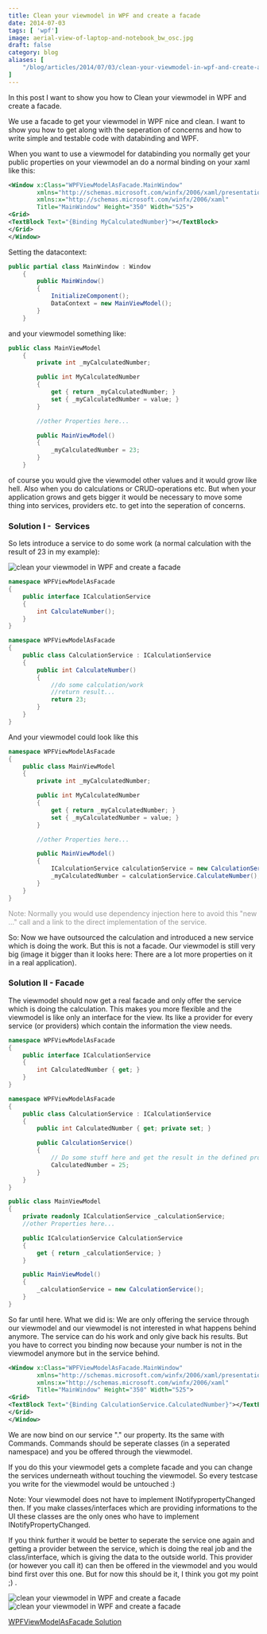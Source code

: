 ```yaml
---
title: Clean your viewmodel in WPF and create a facade
date: 2014-07-03
tags: [ 'wpf']
image: aerial-view-of-laptop-and-notebook_bw_osc.jpg
draft: false
category: blog
aliases: [
    "/blog/articles/2014/07/03/clean-your-viewmodel-in-wpf-and-create-a-facade/",
]
---
```


In this post I want to show you how to Clean your viewmodel in WPF and create a facade.

We use a facade to get your viewmodel in WPF nice and clean. I want to show you how to get along with the seperation of concerns and how to write simple and testable code with databinding and WPF.

When you want to use a viewmodel for databinding you normally get your public properties on your viewmodel an do a normal binding on your xaml like this:

```xml
<Window x:Class="WPFViewModelAsFacade.MainWindow"
        xmlns="http://schemas.microsoft.com/winfx/2006/xaml/presentation"
        xmlns:x="http://schemas.microsoft.com/winfx/2006/xaml"
        Title="MainWindow" Height="350" Width="525">
<Grid>
<TextBlock Text="{Binding MyCalculatedNumber}"></TextBlock>
</Grid>
</Window>
```

Setting the datacontext:

```csharp
public partial class MainWindow : Window
    {
        public MainWindow()
        {
            InitializeComponent();
            DataContext = new MainViewModel();
        }
    }
```

and your viewmodel something like:

```csharp
public class MainViewModel
    {
        private int _myCalculatedNumber;

        public int MyCalculatedNumber
        {
            get { return _myCalculatedNumber; }
            set { _myCalculatedNumber = value; }
        }

        //other Properties here...

        public MainViewModel()
        {
            _myCalculatedNumber = 23;
        }
    }
```

of course you would give the viewmodel other values and it would grow like hell. Also when you do calculations or CRUD-operations etc. But when your application grows and gets bigger it would be necessary to move some thing into services, providers etc. to get into the seperation of concerns.

### Solution I -  Services

So lets introduce a service to do some work (a normal calculation with the result of 23 in my example):

![clean your viewmodel in WPF and create a facade]({{site.baseurl}}assets/articles/2014-07-03/1.jpg)

```csharp
namespace WPFViewModelAsFacade
{
    public interface ICalculationService
    {
        int CalculateNumber();
    }
}
```

```csharp
namespace WPFViewModelAsFacade
{
    public class CalculationService : ICalculationService
    {
        public int CalculateNumber()
        {
            //do some calculation/work
            //return result...
            return 23;
        }
    }
}
```

And your viewmodel could look like this

```csharp
namespace WPFViewModelAsFacade
{
    public class MainViewModel
    {
        private int _myCalculatedNumber;

        public int MyCalculatedNumber
        {
            get { return _myCalculatedNumber; }
            set { _myCalculatedNumber = value; }
        }

        //other Properties here...

        public MainViewModel()
        {
            ICalculationService calculationService = new CalculationService();
            _myCalculatedNumber = calculationService.CalculateNumber();
        }
    }
}
```

<span style="color: #999999;">Note: Normally you would use dependency injection here to avoid this "new ..." call and a link to the direct implementation of the service.</span>

So: Now we have outsourced the calculation and introduced a new service which is doing the work. But this is not a facade. Our viewmodel is still very big (image it bigger than it looks here: There are a lot more properties on it in a real application).

### Solution II - Facade

The viewmodel should now get a real facade and only offer the service which is doing the calculation. This makes you more flexible and the viewmodel is like only an interface for the view. Its like a provider for every service (or providers) which contain the information the view needs.

```csharp
namespace WPFViewModelAsFacade
{
    public interface ICalculationService
    {
        int CalculatedNumber { get; }
    }
}
```

```csharp
namespace WPFViewModelAsFacade
{
    public class CalculationService : ICalculationService
    {
        public int CalculatedNumber { get; private set; }

        public CalculationService()
        {
            // Do some stuff here and get the result in the defined property
            CalculatedNumber = 25;
        }
    }
}
```

```csharp
public class MainViewModel
{
    private readonly ICalculationService _calculationService;
    //other Properties here...

    public ICalculationService CalculationService
    {
        get { return _calculationService; }
    }

    public MainViewModel()
    {
        _calculationService = new CalculationService();
    }
}
```

So far until here. What we did is: We are only offering the service through our viewmodel and our viewmodel is not interested in what happens behind anymore. The service can do his work and only give back his results. But you have to correct you binding now because your number is not in the viewmodel anymore but in the service behind.

```xml
<Window x:Class="WPFViewModelAsFacade.MainWindow"
        xmlns="http://schemas.microsoft.com/winfx/2006/xaml/presentation"
        xmlns:x="http://schemas.microsoft.com/winfx/2006/xaml"
        Title="MainWindow" Height="350" Width="525">
<Grid>
<TextBlock Text="{Binding CalculationService.CalculatedNumber}"></TextBlock>
</Grid>
</Window>
```

We are now bind on our service "." our property. Its the same with Commands. Commands should be seperate classes (in a seperated namespace) and you be offered through the viewmodel.

If you do this your viewmodel gets a complete facade and you can change the services underneath without touching the viewmodel. So every testcase you write for the viewmodel would be untouched :)

Note: Your viewmodel does not have to implement INotifypropertyChanged then. If you make classes/interfaces which are providing informations to the UI these classes are the only ones who have to implement INotifyPropertyChanged.

If you think further it would be better to seperate the service one again and getting a provider between the service, which is doing the real job and the class/interface, which is giving the data to the outside world. This provider (or however you call it) can then be offered in the viewmodel and you would bind first over this one. But for now this should be it, I think you got my point ;) .

![clean your viewmodel in WPF and create a facade]({{site.baseurl}}assets/articles/2014-07-03/2.jpg)
![clean your viewmodel in WPF and create a facade]({{site.baseurl}}assets/articles/2014-07-03/Facade.jpg)

[WPFViewModelAsFacade Solution]({{site.baseurl}}assets/articles/2014-07-03/WpfViewModelAsFacade.zip)

```

```
